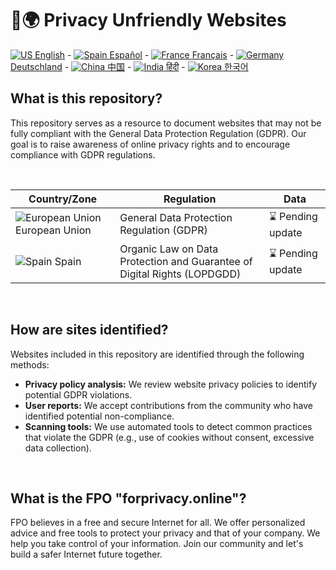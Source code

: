 # 🚫🌍 Privacy Unfriendly Websites

[![US](https://raw.githubusercontent.com/stevenrskelton/flag-icon/master/png/16/country-4x3/us.png "Canada") English](/readme/en.md) -
[![Spain](https://raw.githubusercontent.com/stevenrskelton/flag-icon/master/png/16/country-4x3/es.png "Spain") Español](/readme/es.md) -
[![France](https://raw.githubusercontent.com/stevenrskelton/flag-icon/master/png/16/country-4x3/fr.png "France") Français](/readme/fr.md) -
[![Germany](https://raw.githubusercontent.com/stevenrskelton/flag-icon/master/png/16/country-4x3/de.png "Germany") Deutschland](/readme/de.md) -
[![China](https://raw.githubusercontent.com/stevenrskelton/flag-icon/master/png/16/country-4x3/cn.png "China") 中国](/readme/cn.md) -
[![India](https://raw.githubusercontent.com/stevenrskelton/flag-icon/master/png/16/country-4x3/in.png "China") हिंदी](/readme/in.md) -
[![Korea](https://raw.githubusercontent.com/stevenrskelton/flag-icon/master/png/16/country-4x3/kr.png "Korea") 한국어](/readme/kr.md)

## What is this repository?

This repository serves as a resource to document websites that may not be fully compliant with the General Data Protection Regulation (GDPR). Our goal is to raise awareness of online privacy rights and to encourage compliance with GDPR regulations.

<br>

| Country/Zone | Regulation | Data |
|--------------|------------|------|
| ![European Union](https://raw.githubusercontent.com/stevenrskelton/flag-icon/master/png/16/country-4x3/europeanunion.png "European Union") European Union | General Data Protection Regulation (GDPR) | ⌛ Pending update |
| ![Spain](https://raw.githubusercontent.com/stevenrskelton/flag-icon/master/png/16/country-4x3/es.png "Spain") Spain | Organic Law on Data Protection and Guarantee of Digital Rights (LOPDGDD) | ⌛ Pending update |

<br>

## How are sites identified?

Websites included in this repository are identified through the following methods:

* **Privacy policy analysis:** We review website privacy policies to identify potential GDPR violations.
* **User reports:** We accept contributions from the community who have identified potential non-compliance.
* **Scanning tools:** We use automated tools to detect common practices that violate the GDPR (e.g., use of cookies without consent, excessive data collection).

<br>

## What is the FPO "forprivacy.online"?

FPO believes in a free and secure Internet for all. We offer personalized advice and free tools to protect your privacy and that of your company. We help you take control of your information. Join our community and let's build a safer Internet future together.
